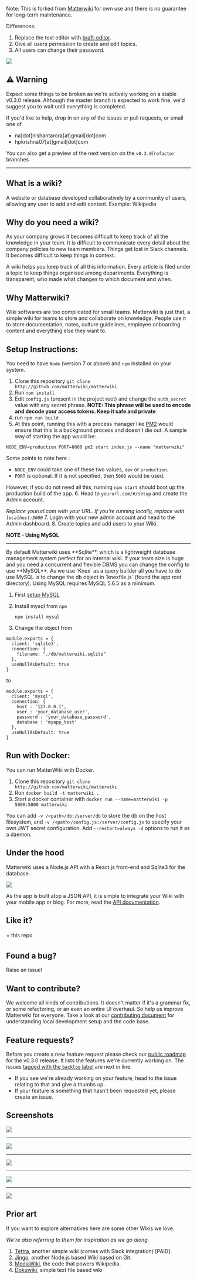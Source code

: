 Note: This is forked from [Matterwiki](https://github.com/Matterwiki/Matterwiki) for own use and there is no guarantee for long-term maintenance.

Differences:
1. Replace the text editor with [braft-editor](https://github.com/margox/braft-editor).
2. Give all users permission to create and edit topics.
3. All users can change their password.
<img src="https://github.com/Matterwiki/matterwiki.github.io/blob/master/assets/logo-header.png?raw=true" />

## :warning: Warning
Expect some things to be broken as we're actively working on a stable v0.3.0 release. Although the master branch is expected to work fine, we'd suggest you to wait until everything is completed. 

If you'd like to help, drop in on any of the issues or pull requests, or email one of

* na[dot]nishantarora[at]gmail[dot]com 
* hpkrishna07[at]gmail[dot]com

You can also get a preview of the next version on the `v0.3.0`/`refactor` branches

--------------------

## What is a wiki?
A website or database developed collaboratively by a community of users, allowing any user to add and edit content. Example: Wikipedia

## Why do you need a wiki?
As your company grows it becomes difficult to keep track of all the knowledge in your team. It is difficult to communicate every detail about the company policies to new team members. Things get lost in Slack channels. It becomes difficult to keep things in context.

A wiki helps you keep track of all this information. Every article is filed under a topic to keep things organised among departments. Everything is transparent, who made what changes to which document and when.

## Why Matterwiki?
Wiki softwares are too complicated for small teams. Matterwiki is just that, a simple wiki for teams to store and collaborate on knowledge.
People use it to store documentation, notes, culture guidelines, employee onboarding content and everything else they want to.


## Setup Instructions:

You need to have `Node` (version 7 or above) and `npm` installed on your system.

1. Clone this repository `git clone http://github.com/matterwiki/matterwiki`
2. Run `npm install`
3. Edit `config.js` (present in the project root) and change the `auth_secret` value with any secret phrase.
  **NOTE: This phrase will be used to encode and decode your access tokens. Keep it safe and private**
4. run `npm run build`
5. At this point, running this with a process manager like [PM2](http://pm2.keymetrics.io/) would ensure that this is a background process and doesn't die out.  A sample way of starting the app would be:

  ```
  NODE_ENV=production PORT=8000 pm2 start index.js --name "matterwiki"
  ```
  Some points to note here :
  * `NODE_ENV` could take one of these two values, `dev` or `production`. 
  * `PORT` is optional. If it is not specified, then `5000` would be used.
  
  However, if you do not need all this, running `npm start` should boot up the production build of the app.
6. Head to `yoururl.com/#/setup` and create the Admin account.

  _Replace yoururl.com with your URL. If you're running locally, replace with `localhost:5000`_
7. Login with your new admin account and head to the Admin dashboard.
8. Create topics and add users to your Wiki.


**NOTE - Using MySQL**
<hr/>
By default Matterwiki uses **Sqlite**, which is a lightweight database management system perfect for an internal wiki.
If your team size is huge and you need a concurrent and flexible DBMS you can change the config to use **MySQL**.
As we use `Knex` as a query builder all you have to do use MySQL is to change the db object in `knexfile.js` (found the app root directory). Using MySQL requires MySQL 5.6.5 as a minimum.

1. First [setup MySQL](http://dev.mysql.com/doc/mysql-getting-started/en/#mysql-getting-started-installing)

2. Install mysql from `npm`

   ```
   npm install mysql
   ```

3. Change the object from

```
module.exports = {
  client: 'sqlite3',
  connection: {
    filename: "./db/matterwiki.sqlite"
  },
  useNullAsDefault: true
}
```

to

```
module.exports = {
  client: 'mysql',
  connection: {
    host : '127.0.0.1',
    user : 'your_database_user',
    password : 'your_database_password',
    database : 'myapp_test'
  },
  useNullAsDefault: true
}
```

## Run with Docker:

You can run MatterWiki with Docker.

1. Clone this repository `git clone http://github.com/matterwiki/matterwiki`
2. Run `docker build -t matterwiki .`
3. Start a docker container with `docker run --name=matterwiki -p 5000:5000 matterwiki`

You can add `-v /<path>/db:/server/db` to store the db on the host filesystem, and `-v /<path>/config.js:/server/config.js`
to specify your own JWT secret configuration. Add `--restart=always -d` options to run it as a daemon.


## Under the hood

Matterwiki uses a Node.js API with a React.js front-end and Sqlite3 for the database.

<img src="https://github.com/Matterwiki/matterwiki.github.io/blob/master/assets/technologies.png?raw=true" />

As the app is built atop a JSON API, it is simple to integrate your Wiki with your mobile app or blog.
For more, read the [API documentation](https://github.com/matterwiki/matterwiki/blob/master/API.md).

## Like it?

:star: this repo

## Found a bug?

Raise an issue!

## Want to contribute?

We welcome all kinds of contributions. It doesn't matter if it's a grammar fix, or some refactoring, or an even an entire UI overhaul. So help us improve Matterwiki for everyone. Take a look at our [contributing document](https://github.com/Matterwiki/Matterwiki/blob/master/CONTRIBUTING.md) for understanding local development setup and the code base.

## Feature requests?

Before you create a new feature request please check our [public roadmap](https://github.com/Matterwiki/Matterwiki/projects/1) for the v0.3.0 release. It lists the features we're currently working on. The issues [tagged with the `backlog` label](https://github.com/Matterwiki/Matterwiki/issues?q=is%3Aissue+is%3Aopen+label%3Abacklog) are next in line. 

* If you see we're already working on your feature, head to the issue relating to that and give a thumbs up.
* If your feature is something that hasn't been requested yet, please create an issue.

## Screenshots

<img src="https://github.com/Matterwiki/matterwiki.github.io/blob/master/assets/screenshot1.png?raw=true" />
<hr/>
<img src="https://github.com/Matterwiki/matterwiki.github.io/blob/master/assets/screenshot2.png?raw=true" />
<hr/>
<img src="https://github.com/Matterwiki/matterwiki.github.io/blob/master/assets/screenshot3.png?raw=true" />
<hr/>
<img src="https://github.com/Matterwiki/matterwiki.github.io/blob/master/assets/screenshot4.png?raw=true" />
<hr/>

<img src="https://github.com/Matterwiki/matterwiki.github.io/blob/master/assets/footer-img.png?raw=true" />

## Prior art
If you want to explore alternatives here are some other Wikis we love.

*We're also referring to them for inspiration as we go along.*

1. [Tettra](https://tettra.co), another simple wiki (comes with Slack integration) [PAID].
2. [Jingo](https://github.com/claudioc/jingo), another Node.js based Wiki based on Git.
3. [MediaWiki](https://www.mediawiki.org/wiki/MediaWiki), the code that powers Wikipedia.
4. [Dokuwiki](https://www.dokuwiki.org/), simple text file based wiki
